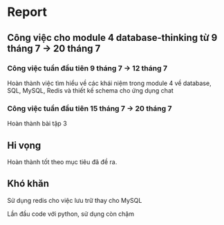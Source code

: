 # Report

## Công việc cho module 4 database-thinking từ 9 tháng 7 -> 20 tháng 7

### Công việc tuần đầu tiên  9 tháng 7 ->  12 tháng 7

Hoàn thành việc tìm hiểu về các khái niệm trong module 4 về database, SQL, MySQL, Redis và thiết kế schema cho ứng dụng chat

### Công việc tuần đầu tiên  15 tháng 7  -> 20 tháng 7

Hoàn thành bài tập 3

## Hi vọng

Hoàn thành tốt theo mục tiêu đã đề ra.

## Khó khăn

Sử dụng redis cho việc lưu trữ thay cho MySQL

Lần đầu code với python, sử dụng còn chậm


